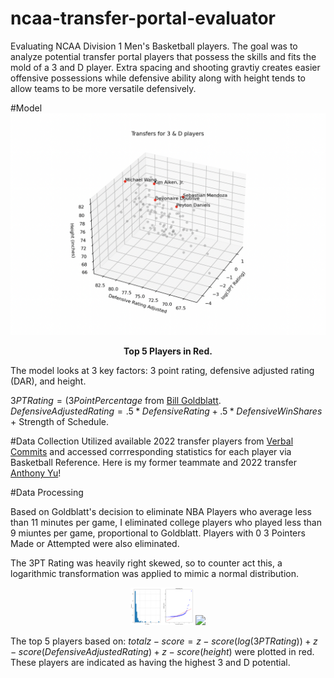 # ncaa-transfer-portal-evaluator
Evaluating NCAA Division 1 Men's Basketball players. The goal was to analyze potential transfer portal players that possess the skills and fits the mold of a 3 and D player. Extra spacing and shooting gravtiy creates easier offensive possessions while defensive ability along with height tends to allow teams to be more versatile defensively.

#Model
<img src="plots/model.png" width = 800>

<figcaption align = "center"><b>Top 5 Players in Red.</b></figcaption>

The model looks at 3 key factors: 3 point rating, defensive adjusted rating (DAR), and height.

$3PT Rating = (3 Point Percentage % * (3Pointer Attempted/Minutes Played)) * (1 + (.0075 * Minutes Per Game))$ from [Bill Goldblatt](http://www.82games.com/Adjusting.htm).
$Defensive Adjusted Rating = .5 * Defensive Rating + .5 * Defensive Win Shares$ + Strength of Schedule.

#Data Collection
Utilized available 2022 transfer players from [Verbal Commits](https://www.verbalcommits.com/transfers/2022) and accessed corrresponding statistics for each player via Basketball Reference. Here is my former teammate and 2022 transfer [Anthony Yu](https://www.sports-reference.com/cbb/players/anthony-yu-1.html)!

#Data Processing

Based on Goldblatt's decision to eliminate NBA Players who average less than 11 minutes per game, I eliminated college players who played less than 9 miuntes per game, proportional to Goldblatt. Players with 0 3 Pointers Made or Attempted were also eliminated.

The 3PT Rating was heavily right skewed, so to counter act this, a logarithmic transformation was applied to mimic a normal distribution.
<p align="middle">
  <img src="plots/3ptratingplot.png" width="100" />
  <img src="plots/3ptratinglogplot width="100" /> 
</p>

The top 5 players based on: $total z-score = z-score(log(3PT Rating)) + z-score(Defensive Adjusted Rating) + z-score(height)$ were plotted in red. These players are indicated as having the highest 3 and D potential.


